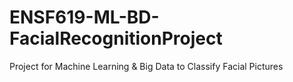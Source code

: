 # ENSF619-ML-BD-FacialRecognitionProject
Project for Machine Learning &amp; Big Data to Classify Facial Pictures

